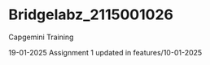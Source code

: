 # Bridgelabz_2115001026
Capgemini Training 

19-01-2025
Assignment 1 updated in features/10-01-2025

